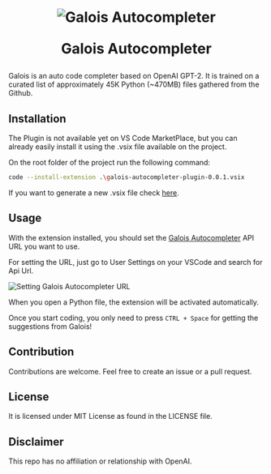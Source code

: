 
<h1 align="center"><img src="img/logo.png" alt="Galois Autocompleter"/><p>Galois Autocompleter</p></h1>

Galois is an auto code completer based on OpenAI GPT-2. It is trained on a curated list of approximately 45K Python (~470MB) files gathered from the Github.

## Installation 

The Plugin is not available yet on VS Code MarketPlace, but you can already easily install it using the .vsix file available on the project.

On the root folder of the project run the following command:

```sh
code --install-extension .\galois-autocompleter-plugin-0.0.1.vsix
```

If you want to generate a new .vsix file check [here](https://code.visualstudio.com/api/working-with-extensions/publishing-extension#packaging-extensions). 

## Usage

With the extension installed, you should set the [Galois Autocompleter](https://github.com/galois-autocompleter/galois-autocompleter) API URL you want to use. 

For setting the URL, just go to User Settings on your VSCode and search for Api Url. 

![Setting Galois Autocompleter URL]('images/settings.png')

When you open a Python file, the extension will be activated automatically. 

Once you start coding, you only need to press `CTRL + Space` for getting the suggestions from Galois!  

## Contribution
Contributions are welcome. Feel free to create an issue or a pull request.

## License
It is licensed under MIT License as found in the LICENSE file.

## Disclaimer
This repo has no affiliation or relationship with OpenAI.

